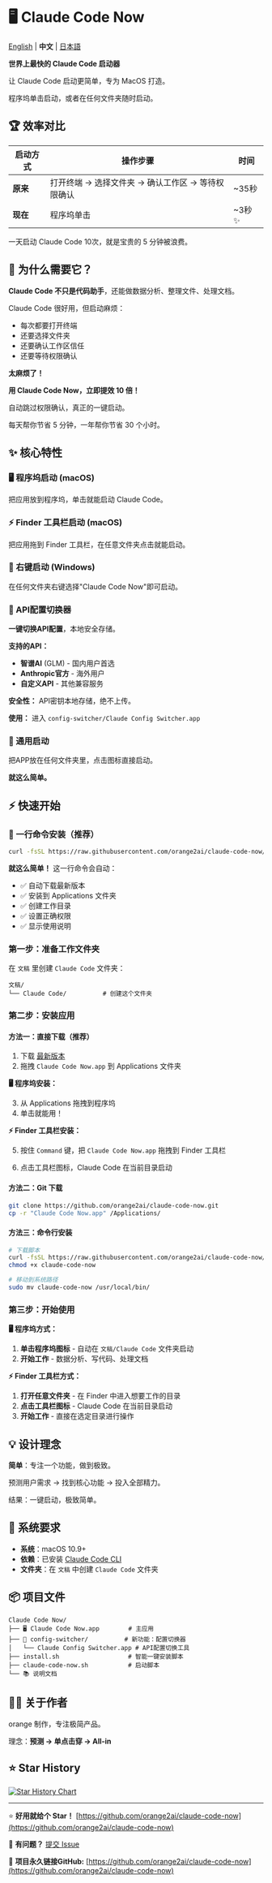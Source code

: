 # 🖥 Claude Code Now

[English](README.md) | **中文** | [日本語](README.ja.md)

**世界上最快的 Claude Code 启动器**

让 Claude Code 启动更简单，专为 MacOS 打造。

程序坞单击启动，或者在任何文件夹随时启动。

## 🏆 效率对比

| 启动方式 | 操作步骤 | 时间 |
|---------|----------|------|
| **原来** | 打开终端 → 选择文件夹 → 确认工作区 → 等待权限确认 | ~35秒 |
| **现在** | 程序坞单击 | ~3秒 ✨ |

一天启动 Claude Code 10次，就是宝贵的 5 分钟被浪费。

## 🎯 为什么需要它？

**Claude Code 不只是代码助手**，还能做数据分析、整理文件、处理文档。

Claude Code 很好用，但启动麻烦：

- 每次都要打开终端
- 还要选择文件夹
- 还要确认工作区信任
- 还要等待权限确认

**太麻烦了！**

**用 Claude Code Now，立即提效 10 倍！**

自动跳过权限确认，真正的一键启动。

每天帮你节省 5 分钟，一年帮你节省 30 个小时。

## ✨ 核心特性

### 🖥 程序坞启动 (macOS)
把应用放到程序坞，单击就能启动 Claude Code。

### ⚡ Finder 工具栏启动 (macOS)
把应用拖到 Finder 工具栏，在任意文件夹点击就能启动。

### 📁 右键启动 (Windows)
在任何文件夹右键选择"Claude Code Now"即可启动。

### 🔧 API配置切换器
**一键切换API配置**，本地安全存储。

**支持的API：**
- **智谱AI** (GLM) - 国内用户首选
- **Anthropic官方** - 海外用户
- **自定义API** - 其他兼容服务

**安全性：** API密钥本地存储，绝不上传。

**使用：** 进入 `config-switcher/Claude Config Switcher.app`

### 📁 通用启动
把APP放在任何文件夹里，点击图标直接启动。

**就这么简单。**

## ⚡ 快速开始

### 🚀 一行命令安装（推荐）

```bash
curl -fsSL https://raw.githubusercontent.com/orange2ai/claude-code-now/main/install.sh | bash
```

**就这么简单！** 这一行命令会自动：
- ✅ 自动下载最新版本
- ✅ 安装到 Applications 文件夹
- ✅ 创建工作目录
- ✅ 设置正确权限
- ✅ 显示使用说明

### 第一步：准备工作文件夹
在 `文稿` 里创建 `Claude Code` 文件夹：

```
文稿/
└── Claude Code/          # 创建这个文件夹
```

### 第二步：安装应用

#### 方法一：直接下载（推荐）
1. 下载 [最新版本](https://github.com/orange2ai/claude-code-now/releases)
2. 拖拽 `Claude Code Now.app` 到 Applications 文件夹

**🖥 程序坞安装：**

3. 从 Applications 拖拽到程序坞
4. 单击就能用！

**⚡ Finder 工具栏安装：**

5. 按住 `Command` 键，把 `Claude Code Now.app` 拖拽到 Finder 工具栏

6. 点击工具栏图标，Claude Code 在当前目录启动

#### 方法二：Git 下载

```bash
git clone https://github.com/orange2ai/claude-code-now.git
cp -r "Claude Code Now.app" /Applications/
```

#### 方法三：命令行安装

```bash
# 下载脚本
curl -fsSL https://raw.githubusercontent.com/orange2ai/claude-code-now/main/claude-code-now.sh -o claude-code-now
chmod +x claude-code-now

# 移动到系统路径
sudo mv claude-code-now /usr/local/bin/
```

### 第三步：开始使用

**🖥 程序坞方式：**
1. **单击程序坞图标** - 自动在 `文稿/Claude Code` 文件夹启动
2. **开始工作** - 数据分析、写代码、处理文档

**⚡ Finder 工具栏方式：**
1. **打开任意文件夹** - 在 Finder 中进入想要工作的目录
2. **点击工具栏图标** - Claude Code 在当前目录启动
3. **开始工作** - 直接在选定目录进行操作

## 💡 设计理念

**简单**：专注一个功能，做到极致。

预测用户需求 → 找到核心功能 → 投入全部精力。

结果：一键启动，极致简单。

## 🔧 系统要求

- **系统**：macOS 10.9+
- **依赖**：已安装 [Claude Code CLI](https://docs.claude.com/en/docs/claude-code)
- **文件夹**：在 `文稿` 中创建 `Claude Code` 文件夹

## 📦 项目文件

```
Claude Code Now/
├── 🖥 Claude Code Now.app        # 主应用
├── 🔧 config-switcher/          # 新功能：配置切换器
│   └── Claude Config Switcher.app # API配置切换工具
├── install.sh                   # 智能一键安装脚本
├── claude-code-now.sh           # 启动脚本
└── 📚 说明文档
```

## 👨‍💼 关于作者

orange 制作，专注极简产品。

理念：**预测 → 单点击穿 → All-in**

## ⭐ Star History

[![Star History Chart](https://api.star-history.com/svg?repos=orange2ai/claude-code-now&type=Date)](https://star-history.com/#orange2ai/claude-code-now&Date)

---

⭐ **好用就给个 Star！** [https://github.com/orange2ai/claude-code-now](https://github.com/orange2ai/claude-code-now)

💬 **有问题？** [提交 Issue](https://github.com/orange2ai/claude-code-now/issues)

🔗 **项目永久链接GitHub:** [https://github.com/orange2ai/claude-code-now](https://github.com/orange2ai/claude-code-now)
